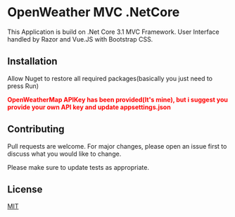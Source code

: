 # OpenWeather MVC .NetCore

This Application is build on .Net Core 3.1 MVC Framework.
User Interface handled by Razor and Vue.JS with Bootstrap CSS.

## Installation

Allow Nuget to restore all required packages(basically you just need to press Run)

<span style="color:red">**OpenWeatherMap APIKey has been provided(It's mine), but i suggest you provide your own API key and update appsettings.json**</span>

## Contributing
Pull requests are welcome. For major changes, please open an issue first to discuss what you would like to change.

Please make sure to update tests as appropriate.

## License
[MIT](https://choosealicense.com/licenses/mit/)

